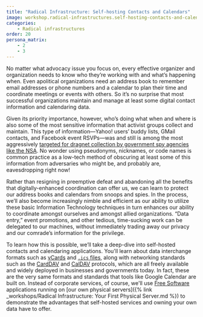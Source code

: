 ```yaml
---
title: "Radical Infrastructure: Self-hosting Contacts and Calendars"
image: workshop.radical-infrastructures.self-hosting-contacts-and-calendars.square.png
categories:
    - Radical infrastructures
order: 20
persona_matrix:
    - 2
    - 3
---
```


No matter what advocacy issue you focus on, every effective organizer and organization needs to know who they&rsquo;re working with and what&rsquo;s happening when. Even apolitical organizations need an address book to remember email addresses or phone numbers and a calendar to plan their time and coordinate meetings or events with others. So it&rsquo;s no surprise that most successful organizations maintain and manage at least some digital contact information and calendaring data.

Given its priority importance, however, who&rsquo;s doing what when and where is also some of the most sensitive information that activist groups collect and maintain. This type of information&mdash;Yahoo! users&rsquo; buddy lists, GMail contacts, and Facebook event RSVPs&mdash;was and still is among the most aggressively [targeted for dragnet collection by government spy agencies like the NSA](https://www.washingtonpost.com/world/national-security/nsa-collects-millions-of-e-mail-address-books-globally/2013/10/14/8e58b5be-34f9-11e3-80c6-7e6dd8d22d8f_story.html). No wonder using pseudonyms, nicknames, or code names is common practice as a low-tech method of obscuring at least some of this information from adversaries who might be, and probably are, eavesdropping right now!

Rather than resigning in preemptive defeat and abandoning all the benefits that digitally-enhanced coordination can offer us, we can learn to protect our address books and calendars from snoops and spies. In the process, we&rsquo;ll also become increasingly nimble and efficient as our ability to utilize these basic Information Technology techniques in turn enhances our ability to coordinate amongst ourselves and amongst allied organizations. &ldquo;Data entry,&rdquo; event promotions, and other tedious, time-sucking work can be delegated to our machines, without immediately trading away our privacy and our comrade&rsquo;s information for the privilege.

To learn how this is possible, we&rsquo;ll take a deep-dive into self-hosted contacts and calendaring applications. You'll learn about data interchange formats such as [vCards](https://en.wikipedia.org/wiki/VCard) and [`.ics` files](https://en.wikipedia.org/wiki/ICalendar), along with networking standards such as the [CardDAV](https://en.wikipedia.org/wiki/CardDAV) and [CalDAV](https://en.wikipedia.org/wiki/CalDAV) protocols, which are all freely available and widely deployed in businesses and governments today. In fact, these are the very same formats and standards that tools like Google Calendar are built on. Instead of corporate services, of course, we'll use [Free Software](https://www.gnu.org/philosophy/free-sw.html) applications running on [our own physical servers]({% link _workshops/Radical Infrastructure: Your First Physical Server.md %}) to demonstrate the advantages that self-hosted services and owning your own data have to offer.
